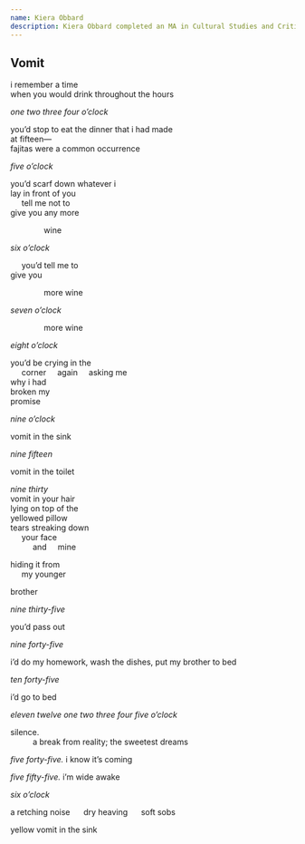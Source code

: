 ```yaml
---
name: Kiera Obbard
description: Kiera Obbard completed an MA in Cultural Studies and Critical Theory at McMaster University in 2013. Kiera is the founder of the Broken Narratives Project and is pursuing a career in editing and communication in Waterloo, Ontario.
---
```


<div class="poem">
  <h2>Vomit</h2>
  <p>
    i remember a time<br>
    when you would drink throughout the hours
  </p>
  <p>
    <em>one two three four o’clock</em>
  </p>
  <p>
    you’d stop to eat the dinner that i had made<br>
    at fifteen—<br>
    fajitas were a common occurrence
  </p>
  <p>
    <em>five o’clock</em>
  </p>
  <p>
    you’d scarf down whatever i<br>
    lay in front of you<br>
    &nbsp;&nbsp;&nbsp;&nbsp;&nbsp;tell me not to<br>
    give you any more
  </p>
  <p>
    &nbsp;&nbsp;&nbsp;&nbsp;&nbsp;&nbsp;&nbsp;&nbsp;&nbsp;&nbsp;&nbsp;&nbsp;&nbsp;&nbsp;&nbsp;wine
  </p>
  <p>
    <em>six o’clock</em>
  </p>
  <p>
    &nbsp;&nbsp;&nbsp;&nbsp;&nbsp;you’d tell me to<br>
    give you
  </p>
  <p>
    &nbsp;&nbsp;&nbsp;&nbsp;&nbsp;&nbsp;&nbsp;&nbsp;&nbsp;&nbsp;&nbsp;&nbsp;&nbsp;&nbsp;&nbsp;more wine
  </p>
  <p>
    <em>seven o’clock</em>
  </p>
  <p>
    &nbsp;&nbsp;&nbsp;&nbsp;&nbsp;&nbsp;&nbsp;&nbsp;&nbsp;&nbsp;&nbsp;&nbsp;&nbsp;&nbsp;&nbsp;more wine
  </p>
  <p>
    <em>eight o’clock</em>
  </p>
  <p>
    you’d be crying in the<br>
    &nbsp;&nbsp;&nbsp;&nbsp;&nbsp;corner&nbsp;&nbsp;&nbsp;&nbsp;&nbsp;again&nbsp;&nbsp;&nbsp;&nbsp;&nbsp;asking me<br>
    why i had<br>
    broken my<br>
    promise
  </p>
  <p>
    <em>nine o’clock</em>
  </p>
  <p>
    vomit in the sink
  </p>
  <p>
    <em>nine fifteen</em>
  </p>
  <p>
    vomit in the toilet
  </p>
  <p>
    <em>nine thirty</em><br>
    vomit in your hair<br>
    lying on top of the<br>
    yellowed pillow<br>
    tears streaking down<br>
    &nbsp;&nbsp;&nbsp;&nbsp;&nbsp;your face<br>
    &nbsp;&nbsp;&nbsp;&nbsp;&nbsp;&nbsp;&nbsp;&nbsp;&nbsp;&nbsp;and&nbsp;&nbsp;&nbsp;&nbsp;&nbsp;mine
  </p>
  <p>
    hiding it from<br>
    &nbsp;&nbsp;&nbsp;&nbsp;&nbsp;my younger
  </p>
  <p>
    brother
  </p>
  <p>
    <em>nine thirty-five</em>
  </p>
  <p>
    you’d pass out
  </p>
  <p>
    <em>nine forty-five</em>
  </p>
  <p>
    i’d do my homework, wash the dishes, put my brother to bed
  </p>
  <p>
    <em>ten forty-five</em>
  </p>
  <p>
    i’d go to bed
  </p>
  <p>
    <em>eleven twelve one two three four five o’clock</em>
  </p>
  <p>
    silence.<br>
    &nbsp;&nbsp;&nbsp;&nbsp;&nbsp;&nbsp;&nbsp;&nbsp;&nbsp;&nbsp;a break from reality; the sweetest dreams
  </p>
  <p>
    <em>five forty-five.</em> i know it’s coming
  </p>
  <p>
    <em>five fifty-five.</em> i’m wide awake
  </p>
  <p>
    <em>six o’clock</em>
  </p>
  <p>
    a retching noise&nbsp;&nbsp;&nbsp;&nbsp;&nbsp; dry heaving &nbsp;&nbsp;&nbsp;&nbsp;&nbsp;soft sobs
  </p>
  <p>
    yellow vomit in the sink
  </p>
</div>
